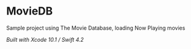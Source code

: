 # MovieDB
Sample project using The Movie Database, loading Now Playing movies

*Built with Xcode 10.1 / Swift 4.2*
